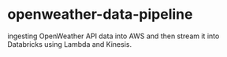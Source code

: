 # openweather-data-pipeline
ingesting OpenWeather API data into AWS and then stream it into Databricks using Lambda and Kinesis. 

